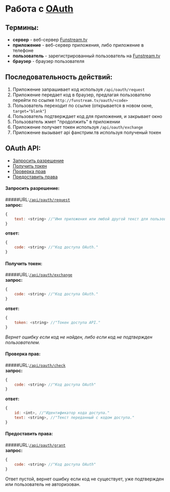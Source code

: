 ﻿Работа с [OAuth](http://oauth.net/)
==================

Термины:
------------------
  - **сервер** - веб-сервер [Funstream.tv](http://funstream.tv/)
  - **приложение** - веб-сервер приложения, либо приложение в телефоне
  - **пользователь** - зарегистрированный пользователь на [Funstream.tv](http://funstream.tv/)
  - **браузер** - браузер пользователя

Последовательность действий:
------------------
1. Приложение запрашивает код используя ```/api/oauth/request```
2. Приложение передает код в браузер, предлагая пользователю 
    перейти по ссылке ```http://funstream.tv/oauth/<code>```
3. Пользователь переходит по ссылке (открывается в новом окне, `target="blank"`)
4. Пользователь подтверждает код для приложения, и закрывает окно
5. Пользователь жмет "продолжить" в приложении
6. Приложение получает токен используя ```/api/oauth/exchange```
7. Приложение вызывает api фанстрим.тв используя полученый токен

OAuth API:
------------------
  - [Запросить разрешение](#Запросить-разрешение)
  - [Получить токен](#Получить-токен)
  - [Проверка прав](#Проверка-прав)
  - [Предоставить права](#Предоставить-права)

#### Запросить разрешение: 
#####URL:[`/api/oauth/request`](http://funstream.tv/api/oauth/request)  
**запрос:**
```js
{
    text: <string> //"Имя приложения или любой другой текст для пользователя."
}
```
**ответ:**
```js
{
    code: <string> //"Код доступа OAuth."
}
```

#### Получить токен: 
#####URL:[`/api/oauth/exchange`](http://funstream.tv/api/oauth/exchange)  
**запрос:**
```js
{
    code: <string> //"Код доступа OAuth."
}
```
**ответ:**
```js
{
    token: <string> //"Токен доступа API."
}
```
*Вернет ошибку если код не найден, либо если код не подтвержден пользователем.*

#### Проверка прав: 
#####URL:[`/api/oauth/check`](http://funstream.tv/api/oauth/check)  
**запрос:**
```js
{
    code: <string> //"Код доступа OAuth"
}
```
**ответ:**
```js
{
    id: <int>, //"Идентификатор кода доступа."
    text: <string>, //"Текст переданный с кодом доступа."
}
```

#### Предоставить права: 
#####URL:[`/api/oauth/grant`](http://funstream.tv/api/oauth/grant)  
**запрос:**
```js
{
    code: <string> //"Код доступа OAuth"
}
```
Ответ пустой, вернет ошибку если код не существует, уже подтвержден или пользователь не авторизован.
